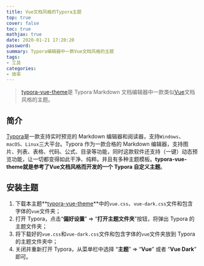 ```yaml
---
title: Vue文档风格的Typora主题
top: true
cover: false
toc: true
mathjax: true
date: 2020-01-21 17:20:20
password:
summary: Typora编辑器中一款Vue文档风格的主题
tags: 
- 工具
categories:
- 效率
---
```


> [typora-vue-theme](https://github.com/ThirtyZhang/ypora-vue-theme)是 Typora Markdown 文档编辑器中一款类似[Vue](https://vuejs.org/)文档风格的主题。

## 简介

[Typora](https://www.typora.io/)是一款支持实时预览的 Markdown 编辑器和阅读器，支持`Windows`、`macOS`、`Linux`三大平台。Typora 作为一款合格的 Markdown 编辑器，支持图片、列表、表格、代码、公式、目录等功能，同时这款软件还支持（一键）动态预览功能，让一切都变得如此干净、纯粹。并且有多种主题模板。**typora-vue-theme就是参考了Vue文档风格而开发的一个 Typora 自定义主题**。

## 安装主题

1. 下载本主题**[typora-vue-theme](https://github.com/ThirtyZhang/ypora-vue-theme)**中的`vue.css`、`vue-dark.css`文件和包含字体的`vue`文件夹；
2. 打开 Typora，点击“**偏好设置**” => “**打开主题文件夹**”按钮，将弹出 Typora 的主题文件夹；
3. 将下载好的`vue.css`和`vue-dark.css`文件和包含字体的`vue`文件夹放到 Typora 的主题文件夹中；
4. 关闭并重新打开 Typora，从菜单栏中选择 “**主题**” => “**Vue**” 或者 “**Vue Dark**” 即可。